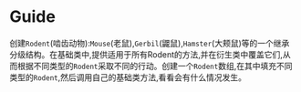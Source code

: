 # Guide

创建`Rodent`(啮齿动物):`Mouse`(老鼠),`Gerbil`(鼹鼠),`Hamster`(大颊鼠)等的一个继承分级结构。在基础类中,提供适用于所有Rodent的方法,并在衍生类中覆盖它们,从而根据不同类型的`Rodent`采取不同的行动。创建一个`Rodent`数组,在其中填充不同类型的`Rodent`,然后调用自己的基础类方法,看看会有什么情况发生。 
